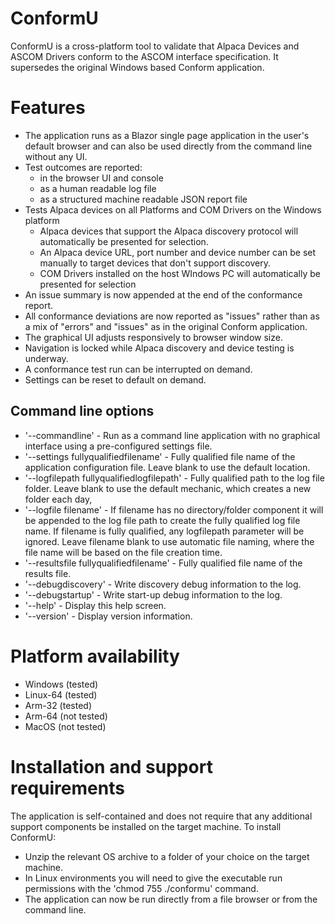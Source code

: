 # ConformU
ConformU is a cross-platform tool to validate that Alpaca Devices and ASCOM Drivers conform to the ASCOM interface specification. It supersedes the original Windows based Conform application.

# Features
* The application runs as a Blazor single page application in the user's default browser and can also be used directly from the command line without any UI.
* Test outcomes are reported:
  * in the browser UI and console
  * as a human readable log file
  * as a structured machine readable JSON report file
* Tests Alpaca devices on all Platforms and COM Drivers on the Windows platform
  * Alpaca devices that support the Alpaca discovery protocol will automatically be presented for selection.
  * An Alpaca device URL, port number and device number can be set manually to target devices that don't support discovery.
  * COM Drivers installed on the host WIndows PC will automatically be presented for selection
* An issue summary is now appended at the end of the conformance report.
* All conformance deviations are now reported as "issues" rather than as a mix of "errors" and "issues" as in the original Conform application.
* The graphical UI adjusts responsively to browser window size.
* Navigation is locked while Alpaca discovery and device testing is underway.
* A conformance test run can be interrupted on demand.
* Settings can be reset to default on demand.

## Command line options
* '--commandline' - Run as a command line application with no graphical interface using a pre-configured settings file.
* '--settings fullyqualifiedfilename' - Fully qualified file name of the application configuration file. Leave blank to use the default location.
* '--logfilepath fullyqualifiedlogfilepath' - Fully qualified path to the log file folder. Leave blank to use the default mechanic, which creates a new folder each day,
* '--logfile filename' - If filename has no directory/folder component it will be appended to the log file path to create the fully qualified log file name. If filename is fully qualified, any logfilepath parameter will be ignored. Leave filename blank to use automatic file naming, where the file name will be based on the file creation time.
* '--resultsfile fullyqualifiedfilename' - Fully qualified file name of the results file.
* '--debugdiscovery' - Write discovery debug information to the log.
* '--debugstartup' - Write start-up debug information to the log.
* '--help' - Display this help screen.
* '--version' - Display version information.

# Platform availability
* Windows (tested)
* Linux-64 (tested)
* Arm-32 (tested)
* Arm-64 (not tested)
* MacOS (not tested)

# Installation and support requirements
The application is self-contained and does not require that any additional support components be installed on the target machine. To install ConformU:
* Unzip the relevant OS archive to a folder of your choice on the target machine.
* In Linux environments you will need to give the executable run permissions with the 'chmod 755 ./conformu' command.
* The application can now be run directly from a file browser or from the command line.